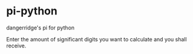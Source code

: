 # pi-python
dangerridge's pi for python

Enter the amount of significant digits you want to calculate and you shall receive.
